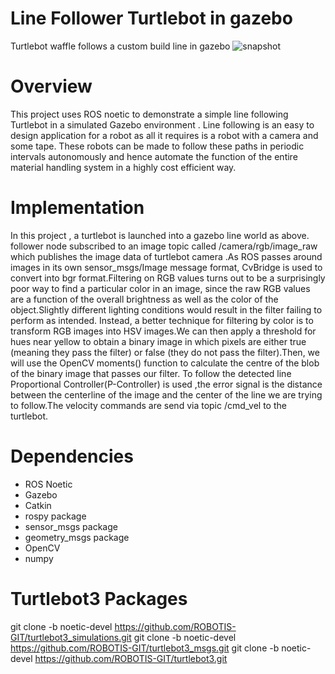 # Line Follower Turtlebot in gazebo
Turtlebot waffle follows a custom build line in gazebo
![snapshot](https://user-images.githubusercontent.com/68220390/174467984-efb12d9f-8402-4ebf-97a4-ab887dbde2f9.png)

# Overview
This project uses ROS noetic to demonstrate a simple line following Turtlebot in a simulated Gazebo environment . Line following is an easy to design application for a robot as all it requires is a robot with a camera and some tape. These robots can be made to follow these paths in periodic intervals autonomously and hence automate the function of the entire material handling system in a highly cost efficient way.
# Implementation
In this project , a turtlebot is launched into a gazebo line world as above. follower node subscribed to an image topic called /camera/rgb/image_raw which publishes the image data of turtlebot camera .As ROS passes around images in its own sensor_msgs/Image message format, CvBridge is used to convert into bgr format.Filtering on RGB values turns out to be a surprisingly poor way to find a particular color in an image, since the raw RGB values are a function of the overall brightness as well as the color of the object.Slightly different lighting conditions would result in the filter failing to perform as intended. Instead, a better technique for filtering by color is to transform RGB images into HSV images.We can then apply a threshold for hues near yellow to obtain a binary image in which pixels are either true (meaning they pass the filter) or false (they do not pass the filter).Then, we will use the OpenCV moments() function to calculate the centre of the blob of the binary image that passes our filter. To follow the detected line Proportional Controller(P-Controller) is used ,the error signal is the distance between the centerline of the image and the center of the line we are trying to follow.The velocity commands are send via topic /cmd_vel to the turtlebot.
# Dependencies
* ROS Noetic
* Gazebo
* Catkin
* rospy package
* sensor_msgs package
* geometry_msgs package
* OpenCV
* numpy
# Turtlebot3 Packages
 git clone -b noetic-devel https://github.com/ROBOTIS-GIT/turtlebot3_simulations.git
 git clone -b noetic-devel https://github.com/ROBOTIS-GIT/turtlebot3_msgs.git
 git clone -b noetic-devel https://github.com/ROBOTIS-GIT/turtlebot3.git
